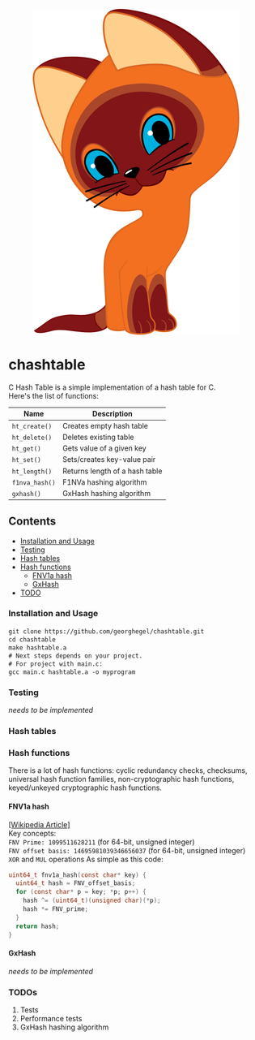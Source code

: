 [//]: # (![Logo]&#40;./img/kitten-woof.svg&#41;)
<p align="center">
  <img alt="Logo" src="./img/kitten-woof.svg"/>
</p>


# chashtable
C Hash Table is a simple implementation of a hash table for C.<br>
Here's the list of functions:<br>


| Name           | Description                    |
|----------------|--------------------------------|
| `ht_create()`  | Creates empty hash table       |
| `ht_delete()`  | Deletes existing table         |
| `ht_get()`     | Gets value of a given key      |
| `ht_set()`     | Sets/creates key-value pair    |
| `ht_length()`  | Returns length of a hash table |
| `f1nva_hash()` | F1NVa hashing algorithm        |
| `gxhash()`     | GxHash hashing algorithm       |


## Contents
- [Installation and Usage](#installation-and-usage)
- [Testing](#testing)
- [Hash tables](#hash-tables)
- [Hash functions](#hash-functions)
  - [FNV1a hash](#fnv1a-hash)
  - [GxHash](#gxhash)
- [TODO](#todos) 

### Installation and Usage
```shell
git clone https://github.com/georghegel/chashtable.git
cd chashtable
make hashtable.a
# Next steps depends on your project.
# For project with main.c:
gcc main.c hashtable.a -o myprogram
```
### Testing
*needs to be implemented*

### Hash tables


### Hash functions
There is a lot of hash functions: cyclic redundancy checks, checksums, universal hash function families, non-cryptographic hash functions, keyed/unkeyed cryptographic hash functions.<br>

#### FNV1a hash
[[Wikipedia Article]](https://en.wikipedia.org/wiki/Fowler%E2%80%93Noll%E2%80%93Vo_hash_function)<br>
Key concepts:<br>
`FNV Prime: 1099511628211` (for 64-bit, unsigned integer)<br>
`FNV offset basis: 14695981039346656037` (for 64-bit, unsigned integer)<br>
`XOR` and `MUL` operations
As simple as this code:
```c
uint64_t fnv1a_hash(const char* key) {
  uint64_t hash = FNV_offset_basis;
  for (const char* p = key; *p; p++) {
    hash ^= (uint64_t)(unsigned char)(*p);
    hash *= FNV_prime;
  }
  return hash;
}
```

#### GxHash
*needs to be implemented*

### TODOs
1. Tests
2. Performance tests
3. GxHash hashing algorithm

